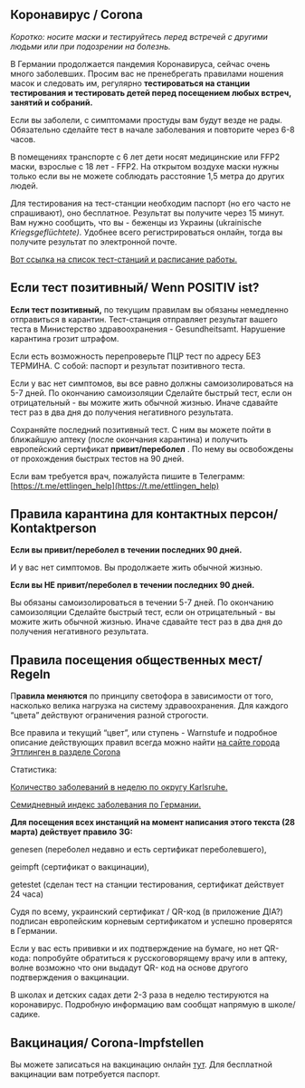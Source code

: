 
## Коронавирус / Corona

_Коротко: носите маски и тестируйтесь перед встречей с другими людьми или при подозрении на болезнь._

В Германии продолжается пандемия Коронавируса, сейчас очень много заболевших. Просим вас не пренебрегать правилами ношения масок и следовать им, регулярно **тестироваться на станции тестирования и тестировать детей перед посещением любых встреч, занятий и собраний.**

Если вы заболели, с симптомами простуды вам будут везде не рады. Обязательно сделайте тест в начале заболевания и повторите через 6-8 часов.

В помещениях транспорте с 6 лет дети носят медицинские или FFP2 маски, взрослые с 18 лет - FFP2. На открытом воздухе маски нужны только если вы не можете соблюдать расстояние 1,5 метра до других людей.

Для тестирования на тест-станции необходим паспорт (но его часто не спрашивают), оно бесплатное. Результат вы получите через 15 минут. Вам нужно сообщить, что вы - беженцы из Украины (ukrainische _Kriegsgeflüchtete)._ Удобнее всего регистрироваться онлайн, тогда вы получите результат по электронной почте.

[Вот ссылка на список тест-станций и расписание работы.](https://www.ettlingen.de/informieren/krisen+_+katastrophen/corona/corona-schnelltests)


## Если тест позитивный/ Wenn POSITIV ist?

**Если тест позитивный,** по текущим правилам вы обязаны немедленно отправиться в карантин. Тест-станция отправляет результат вашего теста в Министерство здравоохранения - Gesundheitsamt. Нарушение карантина грозит штрафом.

Если есть возможность перепроверьте ПЦР тест по адресу БЕЗ ТЕРМИНА. С собой: паспорт и результат позитивного теста.

Если у вас нет симптомов, вы все равно должны самоизолироваться на 5-7 дней. По окончанию самоизоляции Сделайте быстрый тест, если он отрицательный - вы можите жить обычной жизнью. Иначе сдавайте тест раз в два дня до получения негативного результата.

Сохраняйте последний позитивный тест. С ним вы можете пойти в ближайшую аптеку (после окончания карантина) и получить европейский сертификат **привит/переболел** . По нему вы освобождены от прохождения быстрых тестов на 90 дней.

Если вам требуется врач, пожалуйста пишите в Телеграмм: [](https://t.me/ettlingen_help)[https://t.me/ettlingen_help](https://t.me/ettlingen_help)

## Правила карантина для контактных персон/ Kontaktperson

**Если вы привит/переболел в течении последних 90 дней.**

И у вас нет симптомов. Вы продолжаете жить обычной жизнью.

**Если вы НЕ привит/переболел в течении последних 90 дней.**

Вы обязаны самоизолироваться в течении 5-7 дней. По окончанию самоизоляции Сделайте быстрый тест, если он отрицательный - вы можите жить обычной жизнью. Иначе сдавайте тест раз в два дня до получения негативного результата.

## Правила посещения общественных мест/ Regeln

П**равила меняются** по принципу светофора в зависимости от того, насколько велика нагрузка на систему здравоохранения. Для каждого “цвета” действуют ограничения разной строгости.

Все правила и текущий “цвет”, или ступень - Warnstufe и подробное описание действующих правил всегда можно найти [на сайте города Эттлинген в разделе Corona](https://www.ettlingen.de/informieren/krisen+_+katastrophen/corona)

Статистика:

[Количество заболеваний в неделю по округу Karlsruhe.](https://corona.karlsruhe.de/aktuelle-fallzahlen)

[Семидневный индекс заболевания по Германии.](https://de.statista.com/statistik/daten/studie/1192085/umfrage/coronainfektionen-covid-19-in-den-letzten-sieben-tagen-in-deutschland/)

**Для посещения всех инстанций на момент написания этого текста (28 марта) действует правило** **3G:**

genesen (переболел недавно и есть сертификат переболевшего),

geimpft (сертификат о вакцинации),

getestet (сделан тест на станции тестирования, сертификат действует 24 часа)

Судя по всему, украинский сертификат / QR-код (в приложение ДIА?) подписан европейским корневым сертификатом и успешно проверятся в Германии.

Если у вас есть прививки и их подтверждение на бумаге, но нет QR-кода: попробуйте обратиться к русскоговорящему врачу или в аптеку, волне возможно что они выдадут QR- код на основе другого подтверждения о вакцинации.

В школах и детских садах дети 2-3 раза в неделю тестируются на коронавирус. Подробную информацию вам сообщат напрямую в школе/садике.

## Вакцинация/ Corona-Impfstellen

Вы можете записаться на вакцинацию онлайн [тут](https://c19.rhein-neckar-kreis.de/impftermin). Для бесплатной вакцинации вам потребуется паспорт.